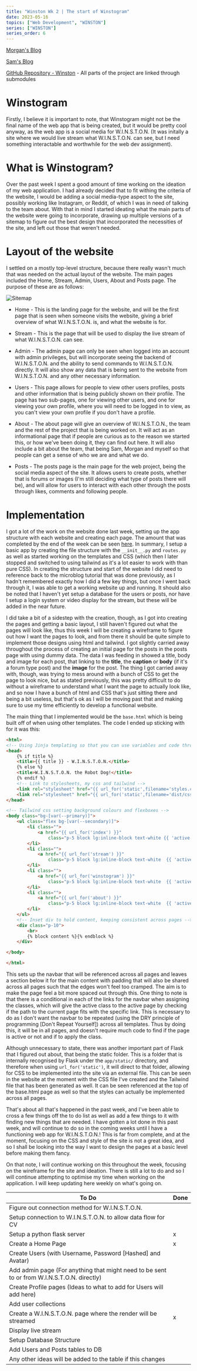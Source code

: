 ```yaml
---
title: "Winston Wk 2 | The start of Winstogram"
date: 2023-05-16
topics: ["Web Development", "WINSTON"]
series: ["WINSTON"]
series_order: 6
---
```


[Morgan's Blog](https://Morgan-Potter.github.io)

[Sam's Blog](https://samsidebotham.com)

[GitHub Repository - Winston](https://github.com/joush007/WINSTON) - All parts of the project are linked through submodules

# Winstogram
Firstly, I believe it is important to note, that Winstogram might not be the final name of the web app that is being created, but it would be pretty cool anyway, as the web app is a social media for W.I.N.S.T.O.N. (It was initally a site where we would live stream what W.I.N.S.T.O.N. can see, but I need something interactable and worthwhile for the web dev assignment).

# What is Winstogram?
Over the past week I spent a good amount of time working on the ideation of my web application. I had already decided that to fit withing the criteria of the website, I would be adding a social media-type aspect to the site, possibly working like Instagram, or Reddit, of which I was in need of talking to the team about. With that in mind I started ideating what the main parts of the website were going to incorporate, drawing up multiple versions of a sitemap to figure out the best design that incorporated the necessities of the site, and left out those that weren't needed.

# Layout of the website
I settled on a mostly top-level structure, because there really wasn't much that was needed on the actual layout of the website. The main pages included the Home, Stream, Admin, Users, About and Posts page. The purpose of these are as follows:

![Sitemap](sitemap.png)

* Home - This is the landing page for the website, and will be the first page that is seen when someone visits the website, giving a brief overview of what W.I.N.S.T.O.N. is, and what the website is for.

* Stream - This is the page that will be used to display the live stream of what W.I.N.S.T.O.N. can see.

* Admin - The admin page can only be seen when logged into an account with admin privileges, but will incorporate seeing the backend of W.I.N.S.T.O.N. and the ability to send commands to W.I.N.S.T.O.N. directly. It will also show any data that is being sent to the website from W.I.N.S.T.O.N. and any other necessary information.

* Users - This page allows for people to view other users profiles, posts and other information that is being publicly shown on their profile. The page has two sub-pages, one for viewing other users, and one for viewing your own profile, where you will need to be logged in to view, as you can't view your own profile if you don't have a profile.

* About - The about page will give an overview of W.I.N.S.T.O.N., the team and the rest of the project that is being worked on. It will act as an informational page that if people are curious as to the reason we started this, or how we've been doing it, they can find out here. It will also include a bit about the team, that being Sam, Morgan and myself so that people can get a sense of who we are and what we do.

* Posts - The posts page is the main page for the web project, being the social media aspect of the site. It allows users to create posts, whether that is forums or images (I'm still deciding what type of posts there will be), and will allow for users to interact with each other through the posts through likes, comments and following people.

# Implementation
I got a lot of the work on the website done last week, setting up the app structure with each website and creating each page. The amount that was completed by the end of the week can be seen [here](https://github.com/joush007/Flask-Server-WINSTON/tree/0b0d720bab2d60e19748cfe22d1b0f75d5de2f23). In summary, I setup a basic app by creating the file structure with the `__init__.py` and `routes.py` as well as started working on the templates and CSS (which then I later stopped and switched to using tailwind as it's a lot easier to work with than pure CSS). In creating the structure and start of the website I did need to reference back to the microblog tutorial that was done previously, as I hadn't remembered exactly how I did a few key things, but once I went back through it, I was able to get a working website up and running. It should also be noted that I haven't yet setup a database for the users or posts, nor have I setup a login system or video display for the stream, but these will be added in the near future.

I did take a bit of a sidestep with the creation, though, as I got into creating the pages and getting a basic layout, I still haven't figured out what the pages will look like, thus this week I will be creating a wireframe to figure out how I want the pages to look, and from there it should be quite simple to implement those designs using html and tailwind. I got slightly carried away throughout the process of creating an initial page for the posts in the posts page with using dummy data. The data I was feeding in showed a title, body and image for each post, that linking to the <b>title</b>, the <b>caption</b> or <b>body</b> (if it's a forum type post) and the <b>image</b> for the post. The thing I got carried away with, though, was trying to mess around with a bunch of CSS to get the page to look nice, but as stated previously, this was pretty difficult to do without a wireframe to understand what I want the page to actually look like, and so now I have a bunch of html and CSS that's just sitting there and being a bit useless, but that's ok as I will be moving past that and making sure to use my time efficiently to develop a functional website.

The main thing that I implemented would be the `base.html` which is being built off of when using other templates. The code I ended up sticking with for it was this:

```html
<html>
<!-- Using Jinja templating so that you can use variables and code through flask's rendering of template -->
<head>
    {% if title %}
    <title>{{ title }} - W.I.N.S.T.O.N.</title>
    {% else %}
    <title>W.I.N.S.T.O.N. the Robot Dog!</title>
    {% endif %}
    <!-- Link to stylesheets, my css and tailwind -->
    <link rel="stylesheet" href="{{ url_for('static',filename='styles.css') }}">
    <link rel="stylesheet" href="{{ url_for('static',filename='dist/css/output.css') }}">
</head>

<!-- Tailwind css setting background colours and flexboxes -->
<body class="bg-[var(--primary)]">
    <ul class="flex bg-[var(--secondary)]">
        <li class="">
            <a href="{{ url_for('index') }}"
                class="p-5 block lg:inline-block text-white {{ 'active' if request.path in [url_for('index'), '/'] else '' }}">Home</a>
        </li>
        <li class="">
            <a href="{{ url_for('stream') }}"
                class="p-5 block lg:inline-block text-white  {{ 'active' if request.path == url_for('stream') else '' }}">Stream</a>
        </li>
        <li class="">
            <a href="{{ url_for('winstogram') }}"
                class="p-5 block lg:inline-block text-white  {{ 'active' if request.path == url_for('winstogram') else '' }}">Winstogram</a>
        </li>
        <li class="">
            <a href="{{ url_for('about') }}"
                class="p-5 block lg:inline-block text-white  {{ 'active' if request.path == url_for('about') else '' }}">About</a>
        </li>
    </ul>
    <!-- Inset div to hold content, keeping consistent across pages -->
    <div class="p-10">
        <br>
        {% block content %}{% endblock %}
    </div>

</body>

</html>
```

This sets up the navbar that will be referenced across all pages and leaves a section below it for the main content with padding that will also be shared across all pages such that the edges won't feel too cramped. The aim is to make the page feel a bit more spaced out through this. One thing to note is that there is a conditional in each of the links for the navbar when assigning the classes, which will give the active class to the active page by checking if the path to the current page fits with the specific link. This is necessary to do as I don't want the navbar to be repeated (using the DRY principle of programming [Don't Repeat Yourself]) across all templates. Thus by doing this, it will be in all pages, and doesn't require much code to find if the page is active or not and if to apply the class.

Although unnecessary to state, there was another important part of Flask that I figured out about, that being the static folder. This is a folder that is internally recognised by Flask under the `app/static/` directory, and therefore when using `url_for('static')`, it will direct to that folder, allowing for CSS to be implemented into the site via an external file. This can be seen in the website at the moment with the CSS file I've created and the Tailwind file that has been generated as well. It can be seen referenced at the top of the base.html page as well so that the styles can actually be implemented across all pages.

That's about all that's happened in the past week, and I've been able to cross a few things off the to do list as well as add a few things to it with finding new things that are needed. I have gotten a lot done in this past week, and will continue to do so in the coming weeks until I have a functioning web app for W.I.N.S.T.O.N.! This is far from complete, and at the moment, focusing on the CSS and style of the site is not a great idea, and so I shall be looking into the way I want to design the pages at a basic level before making them fancy.

On that note, I will continue working on this throughout the week, focusing on the wireframe for the site and ideation. There is still a lot to do and so I will continue attempting to optimise my time when working on the application. I will keep updating here weekly on what's going on.

|To Do                                                                                      |Done|
|-------------------------------------------------------------------------------------------|----|
|Figure out connection method for W.I.N.S.T.O.N.                                            |    |
|Setup connection to W.I.N.S.T.O.N. to allow data flow for CV                               |    |
|Setup a python flask server                                                                | x  |
|Create a Home Page                                                                         | x  |
|Create Users (with Username, Password [Hashed] and Avatar)                                 |    |
|Add admin page (For anything that might need to be sent to or from W.I.N.S.T.O.N. directly)|    |
|Create Profile pages (Ideas to what to add for Users will add here)                        |    |
|Add user collections                                                                       |    |
|Create a W.I.N.S.T.O.N. page where the render will be streamed                             | x  |
|Display live stream                                                                        |    |
|Setup Database Structure                                                                   |    |
|Add Users and Posts tables to DB                                                           |    |
|Any other ideas will be added to the table if this changes                                 |    |